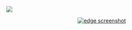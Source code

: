<a align="left" href="https://replit.com/badge/github/rayhanadev/edge">
	<img src="https://replit.com/badge/github/rayhanadev/edge">
</a>

<p align="center">
	<a href="https://edge.furret.codes">
		<img src="[https://edge.rayhanadev.repl.co/public/edge-screenshot.jpg](https://edge.furret.codes/f/edge-screenshot.jpeg)" alt="edge screenshot">
	</a>
</p>

 